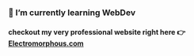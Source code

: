 <!--### Hi there 👋-->

### 🌱 I’m currently learning WebDev

#### checkout my very professional website right here 👉 [Electromorphous.com](https://www.youtube.com/watch?v=dQw4w9WgXcQ&feature=youtu.be)

<!--
**Electromorphous/Electromorphous** is a ✨ _special_ ✨ repository because its `README.md` (this file) appears on your GitHub profile.

Here are some ideas to get you started:

- 🔭 I’m currently working on ...
- 🌱 I’m currently learning ...
- 👯 I’m looking to collaborate on ...
- 🤔 I’m looking for help with ...
- 💬 Ask me about ...
- 📫 How to reach me: ...
- 😄 Pronouns: ...
- ⚡ Fun fact: ...
-->
